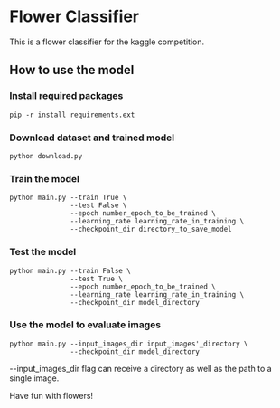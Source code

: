 # Flower Classifier
This is a flower classifier for the kaggle competition.

## How to use the model
### Install required packages
```
pip -r install requirements.ext
```


### Download dataset and trained model
```
python download.py
```

### Train the model
```
python main.py --train True \
               --test False \
               --epoch number_epoch_to_be_trained \
               --learning_rate learning_rate_in_training \
               --checkpoint_dir directory_to_save_model 
```

### Test the model
```
python main.py --train False \
               --test True \
               --epoch number_epoch_to_be_trained \
               --learning_rate learning_rate_in_training \
               --checkpoint_dir model_directory
```
### Use the model to evaluate images
```
python main.py --input_images_dir input_images'_directory \ 
               --checkpoint_dir model_directory 
```
--input_images_dir flag can receive a directory as well as the path to a single image.

Have fun with flowers!


